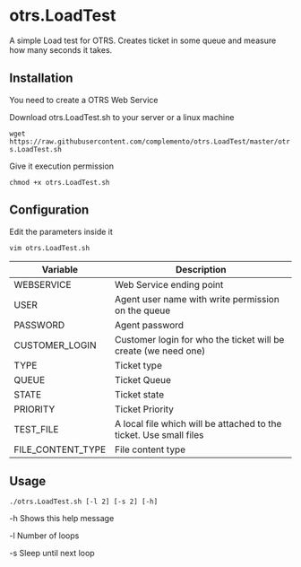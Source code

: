 # otrs.LoadTest
A simple Load test for OTRS. Creates ticket in some queue and measure how many seconds it takes.

## Installation
You need to create a OTRS Web Service

Download otrs.LoadTest.sh  to your server or a linux machine

```wget https://raw.githubusercontent.com/complemento/otrs.LoadTest/master/otrs.LoadTest.sh```

Give it execution permission 

```chmod +x otrs.LoadTest.sh```

## Configuration

Edit the parameters inside it

```vim otrs.LoadTest.sh```

| Variable | Description |
| ------ | ------ |
| WEBSERVICE | Web Service ending point |
| USER | Agent user name with write permission on the queue |
| PASSWORD | Agent password |
| CUSTOMER_LOGIN | Customer login for who the ticket will be create (we need one) |
| TYPE | Ticket type |
| QUEUE | Ticket Queue |
| STATE | Ticket state |
| PRIORITY | Ticket Priority |
| TEST_FILE | A local file which will be attached to the ticket. Use small files |
| FILE_CONTENT_TYPE | File content type |

## Usage

```./otrs.LoadTest.sh [-l 2] [-s 2] [-h]```

-h    Shows this help message

-l    Number of loops

-s    Sleep until next loop


